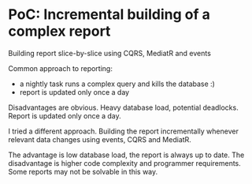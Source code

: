 # PoC: Incremental building of a complex report

Building report slice-by-slice using CQRS, MediatR and events

Common approach to reporting:
- a nightly task runs a complex query and kills the database :)
- report is updated only once a day

Disadvantages are obvious. Heavy database load, potential deadlocks. Report is updated only once a day.

I tried a different approach. Building the report incrementally whenever relevant data changes using events, CQRS and MediatR.

The advantage is low database load, the report is always up to date. The disadvantage is higher code complexity and programmer requirements. Some reports may not be solvable in this way.
